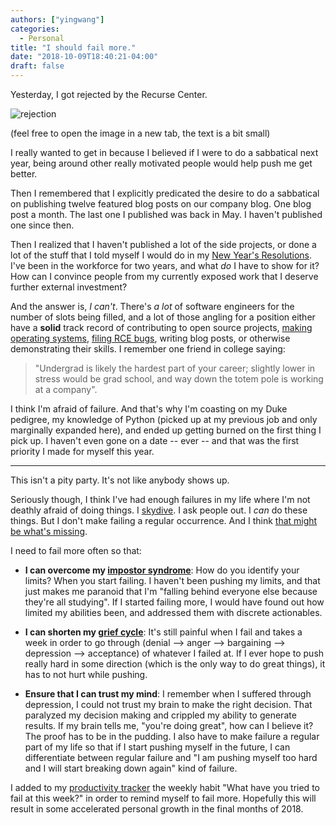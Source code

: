 ```yaml
---
authors: ["yingwang"]
categories:
  - Personal
title: "I should fail more."
date: "2018-10-09T18:40:21-04:00"
draft: false
---
```


Yesterday, I got rejected by the Recurse Center.

![rejection](/img/posts/2018/10/09/i_should_fail_more_1.png)

(feel free to open the image in a new tab, the text is a bit small)

I really wanted to get in because I believed if I were to do a sabbatical next
year, being around other really motivated people would help push me get better.

Then I remembered that I explicitly predicated the desire to do a sabbatical on
publishing twelve featured blog posts on our company blog. One blog post a
month. The last one I published was back in May. I haven't published one since
then.

Then I realized that I haven't published a lot of the side projects, or done a
lot of the stuff that I told myself I would do in my [New Year's
Resolutions](/posts/2018/01/01/new_years_resolutions). I've been in the
workforce for two years, and what _do_ I have to show for it? How can I convince
people from my currently exposed work that I deserve further external
investment?

And the answer is, _I can't_. There's _a lot_ of software engineers for the
number of slots being filled, and a lot of those angling for a position either
have a **solid** track record of contributing to open source projects, [making
operating systems](https://github.com/phil-opp/blog_os), [filing RCE
bugs](https://sites.google.com/site/testsitehacking/-36k-google-app-engine-rce),
writing blog posts, or otherwise demonstrating their skills. I remember one
friend in college saying:

> "Undergrad is likely the hardest part of your career; slightly lower in stress
> would be grad school, and way down the totem pole is working at a company".

I think I'm afraid of failure. And that's why I'm coasting on my Duke pedigree,
my knowledge of Python (picked up at my previous job and only marginally
expanded here), and ended up getting burned on the first thing I pick up. I
haven't even gone on a date -- ever -- and that was the first priority I made
for myself this year.

---

This isn't a pity party. It's not like anybody shows up.

Seriously though, I think I've had enough failures in my life where I'm not
deathly afraid of doing things. I [skydive](/posts/2018/08/26/i_went_skydiving).
I ask people out. I _can_ do these things. But I don't make failing a regular
occurrence. And I think [that might be what's
missing](https://www.businessinsider.com/spanx-founder-sara-blakely-redefine-failure-2016-10).

I need to fail more often so that:

- **I can overcome my [impostor
  syndrome](https://en.wikipedia.org/wiki/Impostor_syndrome)**: How do you
  identify your limits? When you start failing. I haven't been pushing my
  limits, and that just makes me paranoid that I'm "falling behind everyone
  else because they're all studying". If I started failing more, I would have
  found out how limited my abilities been, and addressed them with discrete
  actionables.

- **I can shorten my [grief
  cycle](https://en.wikipedia.org/wiki/K%C3%BCbler-Ross_model)**: It's still
  painful when I fail and takes a week in order to go through (denial -->
  anger --> bargaining --> depression --> acceptance) of whatever I failed at.
  If I ever hope to push really hard in some direction (which is the only way
  to do great things), it has to not hurt while pushing.

- **Ensure that I can trust my mind**: I remember when I suffered through
  depression, I could not trust my brain to make the right decision. That
  paralyzed my decision making and crippled my ability to generate results. If
  my brain tells me, "you're doing great", how can I believe it? The proof has
  to be in the pudding. I also have to make failure a regular part of my life
  so that if I start pushing myself in the future, I can differentiate between
  regular failure and "I am pushing myself too hard and I will start breaking
  down again" kind of failure.

I added to my [productivity tracker](https://www.apalon.com/productive.html) the
weekly habit "What have you tried to fail at this week?" in order to remind
myself to fail more. Hopefully this will result in some accelerated personal
growth in the final months of 2018.
